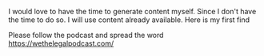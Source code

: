 I would love to have the time to generate content myself.
Since I don't have the time to do so. I will use content already available.
Here is my first find

Please follow the podcast and spread the word
https://wethelegalpodcast.com/
